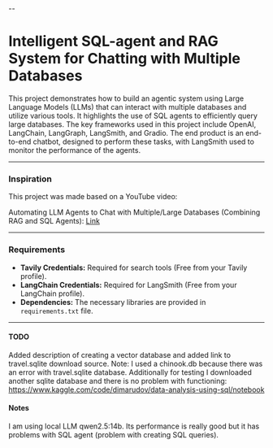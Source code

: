 --

# Intelligent SQL-agent and RAG System for Chatting with Multiple Databases

This project demonstrates how to build an agentic system using Large Language Models (LLMs) that can interact with multiple databases and utilize various tools. It highlights the use of SQL agents to efficiently query large databases. The key frameworks used in this project include OpenAI, LangChain, LangGraph, LangSmith, and Gradio. The end product is an end-to-end chatbot, designed to perform these tasks, with LangSmith used to monitor the performance of the agents.

---

### Inspiration
This project was made based on a YouTube video:

Automating LLM Agents to Chat with Multiple/Large Databases (Combining RAG and SQL Agents): [Link](https://youtu.be/xsCedrNP9w8?si=v-3k-BoDky_1IRsg)

---

### Requirements

- **Tavily Credentials:** Required for search tools (Free from your Tavily profile).
- **LangChain Credentials:** Required for LangSmith (Free from your LangChain profile).
- **Dependencies:** The necessary libraries are provided in `requirements.txt` file.
---

#### TODO

Added description of creating a vector database and added link to travel.sqlite download source.
Note: I used a chinook.db because there was an error with travel.sqlite database.
Additionally for testing I downloaded another sqlite database and there is no problem with functioning: https://www.kaggle.com/code/dimarudov/data-analysis-using-sql/notebook

#### Notes

I am using local LLM qwen2.5:14b. Its performance is really good but it has problems with SQL agent (problem with creating SQL queries).
